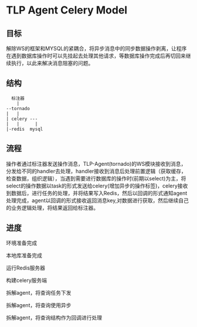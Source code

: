 # TLP Agent Celery Model

## 目标

解除WS的框架和MYSQL的紧耦合，将异步消息中的同步数据操作剥离，让程序在遇到数据库操作时可以先挂起去处理其他请求，等数据库操作完成后再切回来继续执行，以此来解决消息阻塞的问题。

## 结构

```
  标注器
    |
--tornado
|   |
| celery ---
|   |      |
|-redis  mysql
```

## 流程

操作者通过标注器发送操作消息，TLP-Agent(tornado)的WS模块接收到消息，分发给不同的handler去处理，handler接收到消息后处理前置逻辑（获取缓存，检查数据，组织逻辑），当遇到需要进行数据库的操作时(前期以select)为主，将select的操作数据以task的形式发送给celery(增加异步的操作标签)，celery接收到数据后，进行任务的处理，并将结果写入Redis，然后以回调的形式通知agent处理完成，agent以回调的形式接收返回消息key,对数据进行获取，然后继续自己的业务逻辑处理，将结果返回给标注器。

## 进度

环境准备完成

本地库准备完成

运行Redis服务器

构建celery服务端

拆解agent，将查询任务下发

拆解agent，将查询使用异步

拆解agent，将查询结构作为回调进行处理




